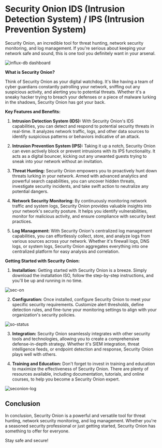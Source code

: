 # Security Onion IDS (Intrusion Detection System) / IPS (Intrusion Prevention System)

Security Onion, an incredible tool for threat hunting, network security monitoring, and log management. If you're serious about keeping your network safe and sound, this is one tool you definitely want in your arsenal.

![influx-db dashboard](https://github.com/rasheedjimoh/securityonion/assets/157264080/6de84530-3914-4794-9bad-e528f77bcd52)

**What is Security Onion?**

Think of Security Onion as your digital watchdog. It's like having a team of cyber guardians constantly patrolling your network, sniffing out any suspicious activity, and alerting you to potential threats. Whether it's a sneaky hacker trying to breach your defenses or a piece of malware lurking in the shadows, Security Onion has got your back.

**Key Features and Benefits:**

1. **Intrusion Detection System (IDS):** With Security Onion's IDS capabilities, you can detect and respond to potential security threats in real-time. It analyzes network traffic, logs, and other data sources to identify suspicious patterns or behaviors indicative of an attack.

2. **Intrusion Prevention System (IPS):** Taking it up a notch, Security Onion can even actively block or prevent intrusions with its IPS functionality. It acts as a digital bouncer, kicking out any unwanted guests trying to sneak into your network without an invitation.

3. **Threat Hunting:** Security Onion empowers you to proactively hunt down threats lurking in your network. Armed with advanced analytics and powerful search capabilities, you can uncover hidden threats, investigate security incidents, and take swift action to neutralize any potential dangers.

4. **Network Security Monitoring:** By continuously monitoring network traffic and system logs, Security Onion provides valuable insights into your network's security posture. It helps you identify vulnerabilities, monitor for malicious activity, and ensure compliance with security best practices.

5. **Log Management:** With Security Onion's centralized log management capabilities, you can effortlessly collect, store, and analyze logs from various sources across your network. Whether it's firewall logs, DNS logs, or system logs, Security Onion aggregates everything into one centralized platform for easy analysis and correlation.

**Getting Started with Security Onion:**

1. **Installation:** Getting started with Security Onion is a breeze. Simply download the installation ISO, follow the step-by-step instructions, and you'll be up and running in no time.

![sec-on](https://github.com/rasheedjimoh/securityonion/assets/157264080/6eb485d9-94eb-445c-9dda-a1cbe81a72ba)

2. **Configuration:** Once installed, configure Security Onion to meet your specific security requirements. Customize alert thresholds, define detection rules, and fine-tune your monitoring settings to align with your organization's security policies.

![so-status](https://github.com/rasheedjimoh/securityonion/assets/157264080/f14646d0-82fb-4a37-a10c-3312bb8199dd)

3. **Integration:** Security Onion seamlessly integrates with other security tools and technologies, allowing you to create a comprehensive defense-in-depth strategy. Whether it's SIEM integration, threat intelligence feeds, or endpoint detection and response, Security Onion plays well with others.

4. **Training and Education:** Don't forget to invest in training and education to maximize the effectiveness of Security Onion. There are plenty of resources available, including documentation, tutorials, and online courses, to help you become a Security Onion expert.

![seconion-log](https://github.com/rasheedjimoh/securityonion/assets/157264080/d4cc72d7-1187-447f-8097-0bdb6f12ceda)

## Conclusion
In conclusion, Security Onion is a powerful and versatile tool for threat hunting, network security monitoring, and log management. Whether you're a seasoned security professional or just getting started, Security Onion has something to offer for everyone.

Stay safe and secure!
